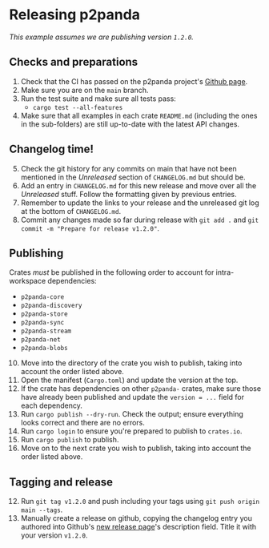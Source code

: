 # Releasing p2panda

_This example assumes we are publishing version `1.2.0`._

## Checks and preparations

1. Check that the CI has passed on the p2panda project's
   [Github page](https://github.com/p2panda/p2panda).
2. Make sure you are on the `main` branch.
3. Run the test suite and make sure all tests pass:
   - `cargo test --all-features`
4. Make sure that all examples in each crate `README.md` (including the ones in the
   sub-folders) are still up-to-date with the latest API changes.

## Changelog time!

5. Check the git history for any commits on main that have not been mentioned
   in the _Unreleased_ section of `CHANGELOG.md` but should be.
6. Add an entry in `CHANGELOG.md` for this new release and move over all the
   _Unreleased_ stuff. Follow the formatting given by previous entries.
7. Remember to update the links to your release and the unreleased git log at
   the bottom of `CHANGELOG.md`.
8. Commit any changes made so far during release with `git add .` and
   `git commit -m "Prepare for release v1.2.0"`.

## Publishing

Crates _must_ be published in the following order to account for
intra-workspace dependencies:

- `p2panda-core`
- `p2panda-discovery`
- `p2panda-store`
- `p2panda-sync`
- `p2panda-stream`
- `p2panda-net`
- `p2panda-blobs`

10. Move into the directory of the crate you wish to publish, taking into
    account the order listed above.
11. Open the manifest (`Cargo.toml`) and update the version at the top.
12. If the crate has dependencies on other `p2panda-` crates, make sure those
    have already been published and update the `version = ...` field for each
    dependency.
13. Run `cargo publish --dry-run`. Check the output; ensure everything looks
    correct and there are no errors.
14. Run `cargo login` to ensure you're prepared to publish to `crates.io`.
15. Run `cargo publish` to publish.
16. Move on to the next crate you wish to publish, taking into account the
    order listed above.

## Tagging and release

12. Run `git tag v1.2.0` and push including your tags using `git push origin
    main --tags`.
13. Manually create a release on github, copying the changelog entry you authored 
    into Github's [new release page](https://github.com/p2panda/p2panda/releases/new)'s 
    description field. Title it with your version `v1.2.0`.
